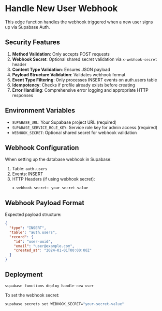 # Handle New User Webhook

This edge function handles the webhook triggered when a new user signs up via Supabase Auth.

## Security Features

1. **Method Validation**: Only accepts POST requests
2. **Webhook Secret**: Optional shared secret validation via `x-webhook-secret` header
3. **Content Type Validation**: Ensures JSON payload
4. **Payload Structure Validation**: Validates webhook format
5. **Event Type Filtering**: Only processes INSERT events on auth.users table
6. **Idempotency**: Checks if profile already exists before creating
7. **Error Handling**: Comprehensive error logging and appropriate HTTP responses

## Environment Variables

- `SUPABASE_URL`: Your Supabase project URL (required)
- `SUPABASE_SERVICE_ROLE_KEY`: Service role key for admin access (required)
- `WEBHOOK_SECRET`: Optional shared secret for webhook validation

## Webhook Configuration

When setting up the database webhook in Supabase:

1. Table: `auth.users`
2. Events: INSERT
3. HTTP Headers (if using webhook secret):
   ```
   x-webhook-secret: your-secret-value
   ```

## Webhook Payload Format

Expected payload structure:
```json
{
  "type": "INSERT",
  "table": "auth.users",
  "record": {
    "id": "user-uuid",
    "email": "user@example.com",
    "created_at": "2024-01-01T00:00:00Z"
  }
}
```

## Deployment

```bash
supabase functions deploy handle-new-user
```

To set the webhook secret:
```bash
supabase secrets set WEBHOOK_SECRET="your-secret-value"
```